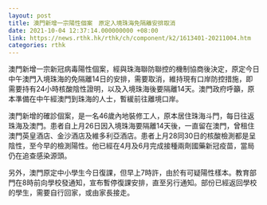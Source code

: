 ```yaml
---
layout: post
title: 澳門新增一宗陽性個案　原定入境珠海免隔離安排取消
date: 2021-10-04 12:37:14.000000000 +08:00
link: https://news.rthk.hk/rthk/ch/component/k2/1613401-20211004.htm
categories: rthk
---
```


澳門新增一宗新冠病毒陽性個案，經與珠海聯防聯控的機制協商後決定，原定今日中午澳門入境珠海的免隔離14日的安排，需要取消，維持現有口岸防控措施，即需要持有24小時核酸陰性證明，以及入境珠海後要隔離14天。澳門政府呼籲，原本準備在中午經澳門到珠海的人士，暫緩前往離境口岸。

澳門新增的確診個案，是一名46歲內地裝修工人，原本居住珠海斗門，每日往返珠海及澳門。患者自上月26日因入境珠海要隔離14天後，一直留在澳門，曾租住澳門英皇酒店、金沙酒店及維多利亞酒店。患者上月28同30日的核酸檢測都是呈陰性，至今早的檢測陽性。他已經在4月及6月完成接種兩劑國藥新冠疫苗，當局仍在追查感染源頭。

另外，澳門原定中小學生今日復課，但早上7時許，由於有可疑陽性樣本。教育部門在8時前向學校發通知，宣布暫停復課安排，直至另行通知。部份已經返回學校的學生，需要自行回家，或由家長接走。
